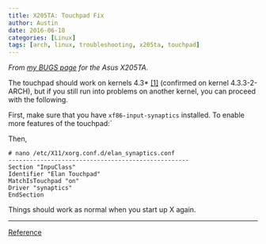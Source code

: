 ```yaml
---
title: X205TA: Touchpad Fix
author: Austin
date: 2016-06-18
categories: [Linux]
tags: [arch, linux, troubleshooting, x205ta, touchpad]
---
```


*From [my BUGS page](https://github.com/savagezen/x205ta/blob/master/BUGS.md) for the Asus X205TA.*

The touchpad should work on kernels 4.3* [[1]](https://wiki.archlinux.org/index.php/Asus_x205ta#Touchpad) (confirmed on kernel 4.3.3-2-ARCH), but if you still run into problems on another kernel, you can proceed with the following.

First, make sure that you have ```xf86-input-synaptics``` installed.  To enable more features of the touchpad:`

Then,

```
# nano /etc/X11/xorg.conf.d/elan_synaptics.conf
---------------------------------------------------
Section "InpuClass"
Identifier "Elan Touchpad"
MatchIsTouchpad "on"
Driver "synaptics"
EndSection
```

Things should work as normal when you start up X again.

-----

[Reference](https://wiki.archlinux.org/index.php/Asus_x205ta#Touchpad)
